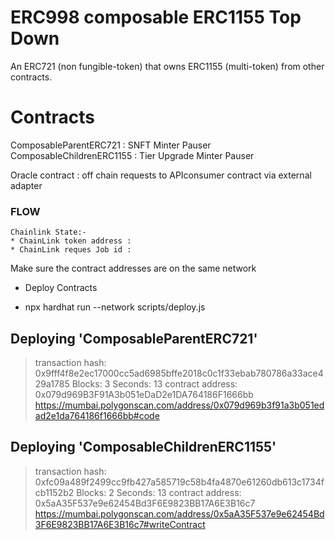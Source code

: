 # ERC998 composable ERC1155 Top Down
An ERC721 (non fungible-token) that owns ERC1155 (multi-token) from other contracts.


# Contracts
ComposableParentERC721 : SNFT Minter Pauser
ComposableChildrenERC1155 : Tier Upgrade Minter Pauser

Oracle contract : off chain requests to APIconsumer contract via external adapter


### FLOW
    Chainlink State:-
    * ChainLink token address :  
    * ChainLink reques Job id :
Make sure the contract addresses are on the same network
   * Deploy Contracts
   - npx hardhat run --network <network> scripts/deploy.js



Deploying 'ComposableParentERC721'
   --------------------------------------------------
   > transaction hash:    0x9fff4f8e2ec17000cc5ad6985bffe2018c0c1f33ebab780786a33ace429a1785
   > Blocks: 3            Seconds: 13
   > contract address:    0x079d969B3F91A3b051eDaD2e1DA764186F1666bb
https://mumbai.polygonscan.com/address/0x079d969b3f91a3b051edad2e1da764186f1666bb#code

Deploying 'ComposableChildrenERC1155'
   ------------------------------------------------
   > transaction hash:    0xfc09a489f2499cc9fb427a585719c58b4fa4870e61260db613c1734fcb1152b2
   > Blocks: 2            Seconds: 13
   > contract address:    0x5aA35F537e9e62454Bd3F6E9823BB17A6E3B16c7
https://mumbai.polygonscan.com/address/0x5aA35F537e9e62454Bd3F6E9823BB17A6E3B16c7#writeContract